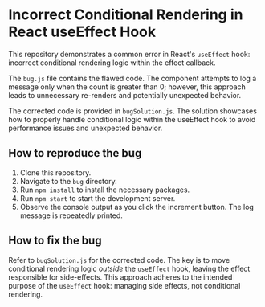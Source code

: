 # Incorrect Conditional Rendering in React useEffect Hook

This repository demonstrates a common error in React's `useEffect` hook: incorrect conditional rendering logic within the effect callback.

The `bug.js` file contains the flawed code.  The component attempts to log a message only when the count is greater than 0; however, this approach leads to unnecessary re-renders and potentially unexpected behavior.

The corrected code is provided in `bugSolution.js`. The solution showcases how to properly handle conditional logic within the useEffect hook to avoid performance issues and unexpected behavior.

## How to reproduce the bug

1. Clone this repository.
2. Navigate to the `bug` directory.
3. Run `npm install` to install the necessary packages.
4. Run `npm start` to start the development server.
5. Observe the console output as you click the increment button. The log message is repeatedly printed.

## How to fix the bug

Refer to `bugSolution.js` for the corrected code. The key is to move conditional rendering logic *outside* the `useEffect` hook, leaving the effect responsible for side-effects. This approach adheres to the intended purpose of the `useEffect` hook: managing side effects, not conditional rendering.